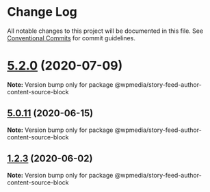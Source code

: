 # Change Log

All notable changes to this project will be documented in this file.
See [Conventional Commits](https://conventionalcommits.org) for commit guidelines.

# [5.2.0](https://github.com/WPMedia/fusion-news-theme-blocks/compare/v5.2.0-beta.0...v5.2.0) (2020-07-09)

**Note:** Version bump only for package @wpmedia/story-feed-author-content-source-block





## [5.0.11](https://github.com/WPMedia/fusion-news-theme-blocks/compare/v5.0.11-beta.0...v5.0.11) (2020-06-15)

**Note:** Version bump only for package @wpmedia/story-feed-author-content-source-block





## [1.2.3](https://github.com/WPMedia/fusion-news-theme-blocks/compare/@wpmedia/story-feed-author-content-source-block@1.2.3-beta.0...@wpmedia/story-feed-author-content-source-block@1.2.3) (2020-06-02)

**Note:** Version bump only for package @wpmedia/story-feed-author-content-source-block
